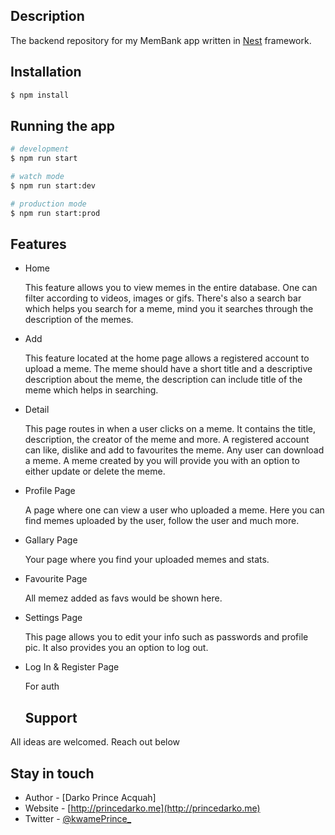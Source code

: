 
## Description

The backend repository for my MemBank app written in [Nest](https://github.com/nestjs/nest) framework.

## Installation

```bash
$ npm install
```

## Running the app

```bash
# development
$ npm run start

# watch mode
$ npm run start:dev

# production mode
$ npm run start:prod
```


## Features

- Home

  This feature allows you to view memes in the entire database. One can filter according to videos, images or gifs. There's also a search bar which helps you search for a meme, mind you it searches through the description of the memes.

- Add

  This feature located at the home page allows a registered account to upload a meme.
  The meme should have a short title and a descriptive description about the meme, the description can include title of the meme which helps in searching.

- Detail

  This page routes in when a user clicks on a meme. It contains the title, description, the creator of the meme and more. A registered account can like, dislike and add to favourites the meme. Any user can download a meme. A meme created by you will provide you with an option to either update or delete the meme.

- Profile Page

  A page where one can view a user who uploaded a meme. Here you can find memes uploaded by the user, follow the user and much more.

- Gallary Page

  Your page where you find your uploaded memes and stats.

- Favourite Page

  All memez added as favs would be shown here.

- Settings Page

  This page allows you to edit your info such as passwords and profile pic. 
  It also provides you an option to log out.

- Log In & Register Page

  For auth

  ## Support

All ideas are welcomed. Reach out below



## Stay in touch

- Author - [Darko Prince Acquah]
- Website - [http://princedarko.me](http://princedarko.me)
- Twitter - [@kwamePrince_](https://twitter.com/kwamePrince_)

